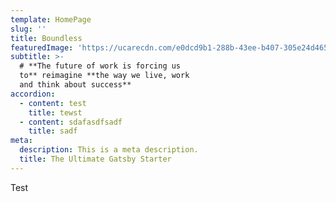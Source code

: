 ```yaml
---
template: HomePage
slug: ''
title: Boundless
featuredImage: 'https://ucarecdn.com/e0dcd9b1-288b-43ee-b407-305e24d465c9/'
subtitle: >-
  # **The future of work is forcing us 
  to** reimagine **the way we live, work
  and think about success**
accordion:
  - content: test
    title: tewst
  - content: sdafasdfsadf
    title: sadf
meta:
  description: This is a meta description.
  title: The Ultimate Gatsby Starter
---
```

Test
